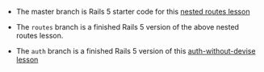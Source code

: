 - The master branch is Rails 5 starter code for this [nested routes lesson](https://github.com/ga-wdi-lessons/rails-routing)

- The `routes` branch is a finished Rails 5 version of the above nested routes lesson.

- The `auth` branch is a finished Rails 5 version of this [auth-without-devise lesson](https://github.com/ga-wdi-lessons/rails-auth/blob/master/auth-without-devise.md)
